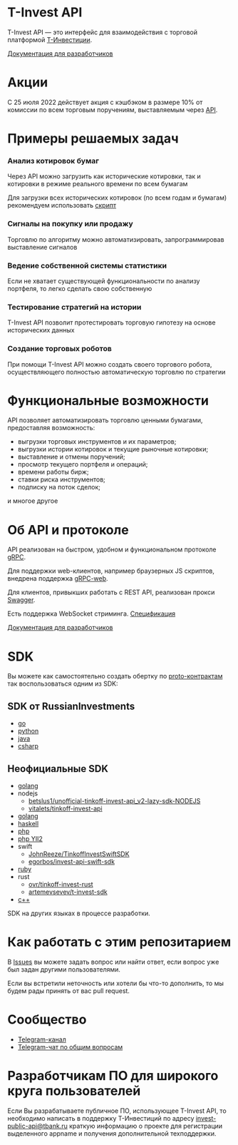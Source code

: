 # T-Invest API

T-Invest API — это интерфейс для взаимодействия с торговой платформой [Т-Инвестиции](https://www.tbank.ru/invest/).

[Документация для разработчиков](https://russianInvestments.github.io/investAPI/)

# Акции

С 25 июля 2022 действует акция с кэшбэком в размере 10% от комиссии по всем торговым поручениям, выставляемым через [API](https://www.tbank.ru/invest/open-api/).

# Примеры решаемых задач

### Анализ котировок бумаг

Через API можно загрузить как исторические котировки, так и котировки в режиме реального времени по всем бумагам

Для загрузки всех исторических котировок (по всем годам и бумагам) рекомендуем использовать [скрипт](https://github.com/russianInvestments/investAPI/blob/main/src/marketdata/download_md.sh) 

### Сигналы на покупку или продажу

Торговлю по алгоритму можно автоматизировать, запрограммировав выставление сигналов


### Ведение собственной системы статистики

Если не хватает существующей функциональности по анализу портфеля, то легко сделать свою собственную

### Тестирование стратегий на истории

T-Invest API позволит протестировать торговую гипотезу на основе исторических данных

### Создание торговых роботов

При помощи T-Invest API можно создать своего торгового робота, осуществляющего полностью автоматическую торговлю по стратегии


# Функциональные возможности
API позволяет автоматизировать торговлю ценными бумагами, предоставляя возможность:
* выгрузки торговых инструментов и их параметров;
* выгрузки истории котировок и текущие рыночные котировки;
* выставление и отмены поручений;
* просмотр текущего портфеля и операций;
* времени работы бирж;
* ставки риска инструментов;
* подписку на поток сделок;

и многое другое

# Об API и протоколе
API реализован на быстром, удобном и функциональном протоколе [gRPC](https://grpc.io/docs/).

Для поддержки web-клиентов, например браузерных JS скриптов, внедрена поддержка [gRPC-web](https://grpc.io/docs/platforms/web/basics/).

Для клиентов, привыкших работать с REST API, реализован прокси [Swagger](https://russianInvestments.github.io/investAPI/swagger-ui/).

Есть поддержка WebSocket стриминга. [Спецификация](https://github.com/RussianInvestments/investAPI/blob/main/src/docs/ws/asyncapi.yaml)

[Документация для разработчиков](https://RussianInvestments.github.io/investAPI/)

# SDK
Вы можете как самостоятельно создать обертку по [proto-контрактам](https://github.com/RussianInvestments/investAPI/tree/main/src/docs/contracts) так воспользоваться одним из SDK:

## SDK от RussianInvestments
* [go](https://github.com/RussianInvestments/invest-api-go-sdk)
* [python](https://github.com/RussianInvestments/invest-python)
* [java](https://github.com/RussianInvestments/invest-api-java-sdk)
* [csharp](https://github.com/RussianInvestments/invest-api-csharp-sdk)

## Неофициальные SDK
* [golang](https://github.com/ssummers02/invest-api-go-sdk)
* nodejs
  - [betslus1/unofficial-tinkoff-invest-api_v2-lazy-sdk-NODEJS](https://github.com/betslus1/unofficial-tinkoff-invest-api_v2-lazy-sdk-NODEJS)
  - [vitalets/tinkoff-invest-api](https://github.com/vitalets/tinkoff-invest-api)
* [golang](https://github.com/vodolaz095/go-investAPI)
* [haskell](https://github.com/nickmi11er/tinkoff-invest-haskell)
* [php](https://github.com/metaseller/tinkoff-invest-api-v2-php)
* [php YII2](https://packagist.org/packages/metaseller/tinkoff-invest-api-v2-yii2)
* swift
  - [JohnReeze/TinkoffInvestSwiftSDK](https://github.com/JohnReeze/TinkoffInvestSwiftSDK)
  - [egorbos/invest-api-swift-sdk](https://github.com/egorbos/invest-api-swift-sdk)
* [ruby](https://github.com/blackchestnut/invest_tinkoff)
* rust
  - [ovr/tinkoff-invest-rust](https://github.com/ovr/tinkoff-invest-rust)
  - [artemevsevev/t-invest-sdk](https://github.com/artemevsevev/t-invest-sdk)
* [c++](https://github.com/samoilovv/TinkoffInvestSDK)

SDK на других языках в процессе разработки.

# Как работать с этим репозитарием

В [Issues](https://github.com/RussianInvestments/investAPI/issues) вы можете задать вопрос или найти ответ, если вопрос уже был задан другими пользователями.

Если вы встретили неточность или хотели бы что-то дополнить, то мы будем рады принять от вас pull request.

# Сообщество

* [Telegram-канал](https://t.me/tinkoffinvestopenapi)
* [Telegram-чат по общим вопросам](https://t.me/joinchat/VaW05CDzcSdsPULM)

# Разработчикам ПО для широкого круга пользователей

Если Вы разрабатываете публичное ПО, использующее T-Invest API, то необходимо написать в поддержку Т-Инвестиций по адресу invest-public-api@tbank.ru краткую информацию о проекте для регистрации выделенного appname и получения дополнительной техподдержки.
